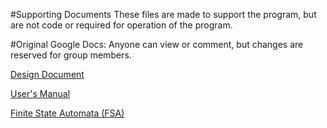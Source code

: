 #Supporting Documents
These files are made to support the program, but are not code or required for operation of the program.

#Original Google Docs:
Anyone can view or comment, but changes are reserved for group members.

[Design Document](https://docs.google.com/document/d/1x6LC_aTqedr3zIEOl_iJNyCM7QSI3Ppk9a4VLa3Jtk4/edit?usp=sharing)

[User's Manual](https://docs.google.com/document/d/1_IDlgwGGZSTuhE-DzauvLyDqxSJso9F3Ur_ph6AyLIM/edit?usp=sharing)

[Finite State Automata (FSA)](https://docs.google.com/drawings/d/1Vmaf7CKyY93KJc9XiXZk7yghVFZ-R47xLwG8hdUDLBs/edit)

